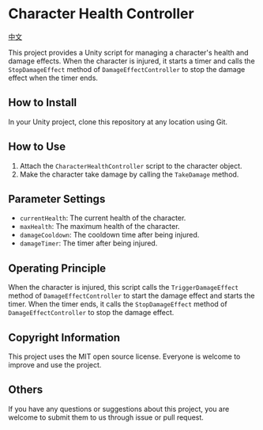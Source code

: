 # Character Health Controller

[中文](https://github.com/make-game-modules/character-health-controller/blob/main/README.zh-cn.md)

This project provides a Unity script for managing a character's health and damage effects. When the character is injured, it starts a timer and calls the `StopDamageEffect` method of `DamageEffectController` to stop the damage effect when the timer ends.

## How to Install

In your Unity project, clone this repository at any location using Git.

## How to Use

1. Attach the `CharacterHealthController` script to the character object.
2. Make the character take damage by calling the `TakeDamage` method.

## Parameter Settings

- `currentHealth`: The current health of the character.
- `maxHealth`: The maximum health of the character.
- `damageCooldown`: The cooldown time after being injured.
- `damageTimer`: The timer after being injured.

## Operating Principle

When the character is injured, this script calls the `TriggerDamageEffect` method of `DamageEffectController` to start the damage effect and starts the timer. When the timer ends, it calls the `StopDamageEffect` method of `DamageEffectController` to stop the damage effect.

## Copyright Information

This project uses the MIT open source license. Everyone is welcome to improve and use the project.

## Others

If you have any questions or suggestions about this project, you are welcome to submit them to us through issue or pull request.
